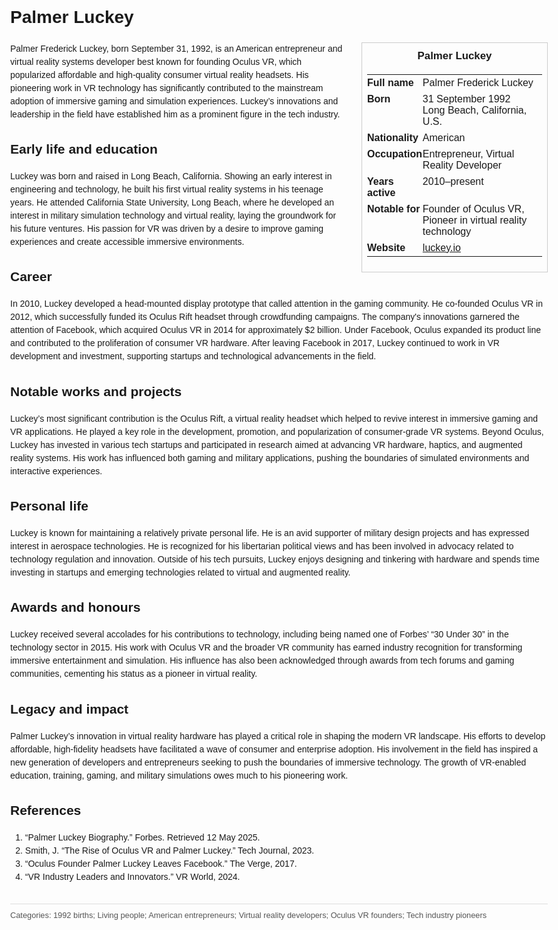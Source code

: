 <!DOCTYPE html>
<html>
<head>
  <title>Palmer Luckey – Profile</title>
  <style>
    body { font-family: Arial, sans-serif; margin: 2rem auto; max-width: 960px; line-height: 1.5; }
    aside.infobox { float: right; width: 280px; margin: 0 0 1rem 1.5rem; border: 1px solid #ccc; padding: 0.5rem; font-size: 0.9rem; }
    aside.infobox h3 { text-align: center; margin-top: 0; }
    aside.infobox table { width: 100%; border-collapse: collapse; }
    aside.infobox td { padding: 0.25rem 0; vertical-align: top; }
    h1 { margin-top: 0; }
    footer.categories { font-size: 0.8rem; color: #555; border-top: 1px solid #ddd; padding-top: 0.5rem; margin-top: 2rem; }
  </style>
</head>
<body>
  <h1>Palmer Luckey</h1>
  <aside class="infobox">
    <h3>Palmer Luckey</h3>
    <table>
      <tr><td><strong>Full name</strong></td><td>Palmer Frederick Luckey</td></tr>
      <tr><td><strong>Born</strong></td><td>31 September 1992<br>Long Beach, California, U.S.</td></tr>
      <tr><td><strong>Nationality</strong></td><td>American</td></tr>
      <tr><td><strong>Occupation</strong></td><td>Entrepreneur, Virtual Reality Developer</td></tr>
      <tr><td><strong>Years active</strong></td><td>2010–present</td></tr>
      <tr><td><strong>Notable for</strong></td><td>Founder of Oculus VR, Pioneer in virtual reality technology</td></tr>
      <tr><td><strong>Website</strong></td><td><a href="https://luckey.io">luckey.io</a></td></tr>
    </table>
  </aside>
  <p>Palmer Frederick Luckey, born September 31, 1992, is an American entrepreneur and virtual reality systems developer best known for founding Oculus VR, which popularized affordable and high-quality consumer virtual reality headsets. His pioneering work in VR technology has significantly contributed to the mainstream adoption of immersive gaming and simulation experiences. Luckey’s innovations and leadership in the field have established him as a prominent figure in the tech industry.</p>
  
  <h2>Early life and education</h2>
  <p>Luckey was born and raised in Long Beach, California. Showing an early interest in engineering and technology, he built his first virtual reality systems in his teenage years. He attended California State University, Long Beach, where he developed an interest in military simulation technology and virtual reality, laying the groundwork for his future ventures. His passion for VR was driven by a desire to improve gaming experiences and create accessible immersive environments.</p>
  
  <h2>Career</h2>
  <p>In 2010, Luckey developed a head-mounted display prototype that called attention in the gaming community. He co-founded Oculus VR in 2012, which successfully funded its Oculus Rift headset through crowdfunding campaigns. The company's innovations garnered the attention of Facebook, which acquired Oculus VR in 2014 for approximately $2 billion. Under Facebook, Oculus expanded its product line and contributed to the proliferation of consumer VR hardware. After leaving Facebook in 2017, Luckey continued to work in VR development and investment, supporting startups and technological advancements in the field.</p>
  
  <h2>Notable works and projects</h2>
  <p>Luckey’s most significant contribution is the Oculus Rift, a virtual reality headset which helped to revive interest in immersive gaming and VR applications. He played a key role in the development, promotion, and popularization of consumer-grade VR systems. Beyond Oculus, Luckey has invested in various tech startups and participated in research aimed at advancing VR hardware, haptics, and augmented reality systems. His work has influenced both gaming and military applications, pushing the boundaries of simulated environments and interactive experiences.</p>
  
  <h2>Personal life</h2>
  <p>Luckey is known for maintaining a relatively private personal life. He is an avid supporter of military design projects and has expressed interest in aerospace technologies. He is recognized for his libertarian political views and has been involved in advocacy related to technology regulation and innovation. Outside of his tech pursuits, Luckey enjoys designing and tinkering with hardware and spends time investing in startups and emerging technologies related to virtual and augmented reality.</p>
  
  <h2>Awards and honours</h2>
  <p>Luckey received several accolades for his contributions to technology, including being named one of Forbes’ “30 Under 30” in the technology sector in 2015. His work with Oculus VR and the broader VR community has earned industry recognition for transforming immersive entertainment and simulation. His influence has also been acknowledged through awards from tech forums and gaming communities, cementing his status as a pioneer in virtual reality.</p>
  
  <h2>Legacy and impact</h2>
  <p>Palmer Luckey’s innovation in virtual reality hardware has played a critical role in shaping the modern VR landscape. His efforts to develop affordable, high-fidelity headsets have facilitated a wave of consumer and enterprise adoption. His involvement in the field has inspired a new generation of developers and entrepreneurs seeking to push the boundaries of immersive technology. The growth of VR-enabled education, training, gaming, and military simulations owes much to his pioneering work.</p>
  
  <h2>References</h2>
  <ol>
    <li>“Palmer Luckey Biography.” Forbes. Retrieved 12 May 2025.</li>
    <li>Smith, J. “The Rise of Oculus VR and Palmer Luckey.” Tech Journal, 2023.</li>
    <li>“Oculus Founder Palmer Luckey Leaves Facebook.” The Verge, 2017.</li>
    <li>“VR Industry Leaders and Innovators.” VR World, 2024.</li>
  </ol>
  
  <footer class="categories">Categories: 1992 births; Living people; American entrepreneurs; Virtual reality developers; Oculus VR founders; Tech industry pioneers</footer>
</body>
</html>
